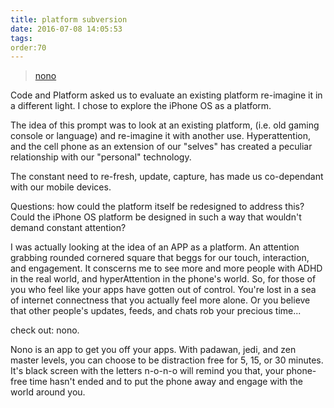 ```yaml
---
title: platform subversion
date: 2016-07-08 14:05:53
tags:
order:70
---
```

<blockquote class="imgur-embed-pub" lang="en" data-id="a/Jm7XZ"><a href="//imgur.com/a/Jm7XZ">nono</a></blockquote><script async src="//s.imgur.com/min/embed.js" charset="utf-8"></script>

Code and Platform asked us to evaluate an existing platform re-imagine it in a different light. I chose to explore the iPhone OS as a platform.  

The idea of this prompt was to look at an existing platform, (i.e. old gaming console or language) and re-imagine it with another use. Hyperattention, and the cell phone as an extension of our "selves" has created a peculiar relationship with our "personal" technology. 

The constant need to re-fresh, update, capture, has made us co-dependant with our mobile devices.  
 
Questions: how could the platform itself be redesigned to address this?  Could the iPhone OS platform be designed in such a way that wouldn't demand constant attention?

I was actually looking at the idea of an APP as a platform.  An attention grabbing rounded cornered square that beggs for our touch, interaction, and engagement.  It conscerns me to see more and more people with ADHD in the real world, and hyperAttention in the phone's world.  So, for those of you who feel like your apps have gotten out of control.  You're lost in a sea of internet connectness that you actually feel more alone.  Or you believe that other people's updates, feeds, and chats rob your precious time...

check out: nono.

Nono is an app to get you off your apps.  With padawan, jedi, and zen master levels, you can choose to be distraction free for 5, 15, or 30 minutes.  It's black screen with the letters n-o-n-o will remind you that, your phone-free time hasn't ended and to put the phone away and engage with the world around you. 

